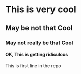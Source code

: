 # This is very cool
## May be not that Cool
### May not really be that Cool
#### OK, This is getting ridiculous


This is first line in the repo
